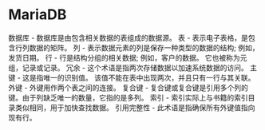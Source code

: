 # MariaDB
数据库 - 数据库是由包含相关数据的表组成的数据源。
表 - 表示电子表格，是包含行列数据的矩阵。
列 - 表示数据元素的列是保存一种类型的数据的结构; 例如，发货日期。
行 - 行是结构分组的相关数据; 例如，客户的数据。 它也被称为元组，记录或记录。
冗余 - 这个术语是指两次存储数据以加速系统数据的访问。
主键 - 这是指唯一的识别值。 该值不能在表中出现两次，并且只有一行与其关联。
外键 - 外键用作两个表之间的连接。
复合键 - 复合键或复合键是引用多个列的键。由于列缺乏唯一的数量，它指的是多列。
索引 - 索引实际上与书籍的索引目录类似相同，用于加快查找数据。
引用完整性 - 此术语是指确保所有外键值指向现有行。